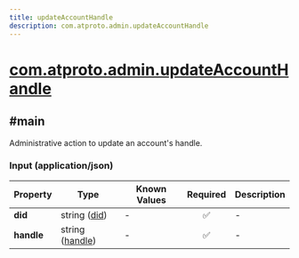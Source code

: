 ```yaml
---
title: updateAccountHandle
description: com.atproto.admin.updateAccountHandle
---
```


# [com.atproto.admin.updateAccountHandle](https://github.com/myConsciousness/atproto.dart/blob/main/lexicons/com/atproto/admin/updateAccountHandle.json)

## #main

Administrative action to update an account's handle.

### Input (application/json)

| Property | Type | Known Values | Required | Description |
| --- | --- | --- | :---: | --- |
| **did** | string ([did](https://atproto.com/specs/did)) | - | ✅ | - |
| **handle** | string ([handle](https://atproto.com/specs/handle)) | - | ✅ | - |
